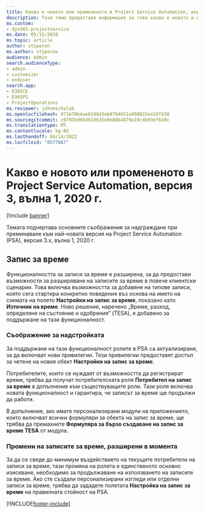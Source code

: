 ```yaml
---
title: Какво е новото или промененото в Project Service Automation, версия 3.x, вълна 1, 2020 г.
description: Тази тема предоставя информация за това какво е новото и промененото в Project Service Automation, версия 3, вълна 1, 2020 г.
ms.custom:
- dyn365-projectservice
ms.date: 05/15/2020
ms.topic: article
author: stsporen
ms.author: stsporen
audience: Admin
search.audienceType:
- admin
- customizer
- enduser
search.app:
- D365CE
- D365PS
- ProjectOperations
ms.reviewer: johnmichalak
ms.openlocfilehash: 073b70b4ae02d943eb0794b51e888815ee16f438
ms.sourcegitcommit: c0792bd65d92db25e0e8864879a19c4b93efb10c
ms.translationtype: MT
ms.contentlocale: bg-BG
ms.lasthandoff: 04/14/2022
ms.locfileid: "8577867"
---
```

# <a name="whats-new-or-changed-in-project-service-automation-version-3-wave-1-2020"></a>Какво е новото или промененото в Project Service Automation, версия 3, вълна 1, 2020 г.

[!include [banner](../includes/psa-now-project-operations.md)]

Темата подчертава основните съображения за надграждане при преминаване към най-новата версия на Project Service Automation (PSA), версия 3.x, вълна 1, 2020 г.

## <a name="time-entry"></a>Запис за време
Функционалността за записи за време е разширена, за да предостави възможности за разширяване на записите за време в повече клиентски сценарии. Това включва възможността за добавяне на типове записи, която сега стартира конкретно поведение въз основа на името на схемата на полето **Настройки на запис за време**, показано като **Източник на време**. Ново решение, наречено „Време, разход, определяне на състояние и одобрения“ (TESA), е добавено за поддържане на тази функционалност.

### <a name="upgrade-consideration"></a>Съображение за надстройката
За поддържане на тази функционалност ролите в PSA са актуализирани, за да включват нови привилегии. Тези привилегии предоставят достъп за четене на новия обект **Настройки на запис за време**.

Потребителите, които се нуждаят от възможността да регистрират време, трябва да получат потребителската роля **Потребител на запис за време** в допълнение към съществуващите роли. Тази роля включва новата функционалност и гарантира, че записът за време ще продължи да работи.

В допълнение, ако имате персонализирани модули на приложението, които включват всички формуляри за обекта на запис за време, ще трябва да премахнете **Формуляра за бързо създаване на запис за време TESA** от модула.

### <a name="currently-extended-time-entry-changes"></a>Промени на записите за време, разширени в момента
За да се сведе до минимум въздействието на текущите потребители на записи за време, тази промяна на ролята е единственото основно изискване, необходимо за продължаване на използването на записите за време. Ако сте създали персонализирани изгледи или отделни записи за време, трябва да зададете полетата **Настройка на запис за време** на правилната стойност на PSA.


[!INCLUDE[footer-include](../includes/footer-banner.md)]
